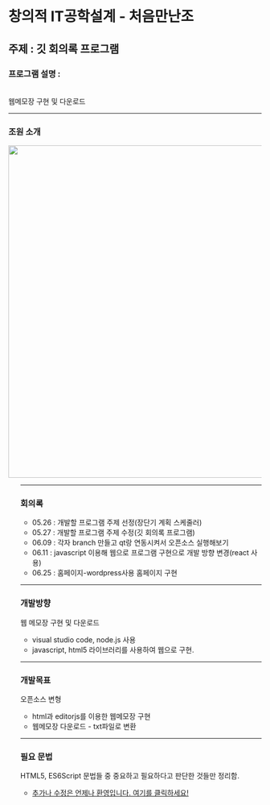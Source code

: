 창의적 IT공학설계 - 처음만난조
===================

## 주제 : 깃 회의록 프로그램
### 프로그램 설명 : 
<br> 웹메모장 구현 및 다운로드

<hr>

### 조원 소개
<div>
<img width="660" src = "https://user-images.githubusercontent.com/51588209/86402507-e47b3080-bce6-11ea-8a65-5763bf7fe9e8.png">
</div>


<ul>

<hr>

### 회의록
- 05.26 : 개발할 프로그램 주제 선정(장단기 계획 스케줄러)
- 05.27 : 개발할 프로그램 주제 수정(깃 회의록 프로그램)
- 06.09 : 각자 branch 만들고 qt랑 연동시켜서 오픈소스 실행해보기
- 06.11 : javascript 이용해 웹으로 프로그램 구현으로 개발 방향 변경(react 사용)
- 06.25 : 홈페이지-wordpress사용 홈페이지 구현


<hr>

### 개발방향
웹 메모장 구현 및 다운로드

- visual studio code, node.js 사용
- javascript, html5 라이브러리를 사용하여 웹으로 구현.

<hr>

### 개발목표
오픈소스 변형

- html과 editorjs를 이용한 웹메모장 구현
- 웹메모장 다운로드 - txt파일로 변환

<hr>

### 필요 문법
HTML5, ES6Script 문법들 중 중요하고 필요하다고 판단한 것들만 정리함.
- <a href="https://github.com/IoTSecure/HTML5_ES6Script">추가나 수정은 언제나 환영입니다. 여기를 클릭하세요!</a>
